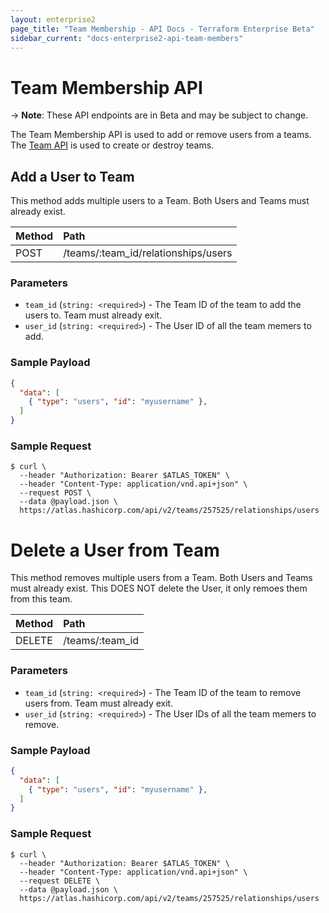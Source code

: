 ```yaml
---
layout: enterprise2
page_title: "Team Membership - API Docs - Terraform Enterprise Beta"
sidebar_current: "docs-enterprise2-api-team-members"
---
```


# Team Membership API

-> **Note**: These API endpoints are in Beta and may be subject to change.

The Team Membership API is used to add or remove users from a teams. The [Team API](/docs/enterprise-beta/api/teams.html) is used to create or destroy teams.

## Add a User to Team
This method adds multiple users to a Team. Both Users and Teams must already exist.

| Method | Path           |
| :----- | :------------- |
| POST | /teams/:team_id/relationships/users |

### Parameters
- `team_id` (`string: <required>`) - The Team ID of the team to add the users to. Team must already exit.
- `user_id` (`string: <required>`) - The User ID of all the team memers to add.

### Sample Payload

```json
{
  "data": [
    { "type": "users", "id": "myusername" },
  ]
}
```

### Sample Request

```shell
$ curl \
  --header "Authorization: Bearer $ATLAS_TOKEN" \
  --header "Content-Type: application/vnd.api+json" \
  --request POST \
  --data @payload.json \
  https://atlas.hashicorp.com/api/v2/teams/257525/relationships/users
```


# Delete a User from Team
This method removes multiple users from a Team. Both Users and Teams must already exist. This DOES NOT delete the User, it only remoes them from this team.

| Method | Path           |
| :----- | :------------- |
| DELETE | /teams/:team_id |

### Parameters
- `team_id` (`string: <required>`) - The Team ID of the team to remove users from. Team must already exit.
- `user_id` (`string: <required>`) - The User IDs of all the team memers to remove.

### Sample Payload

```json
{
  "data": [
    { "type": "users", "id": "myusername" },
  ]
}
```

### Sample Request

```shell
$ curl \
  --header "Authorization: Bearer $ATLAS_TOKEN" \
  --header "Content-Type: application/vnd.api+json" \
  --request DELETE \
  --data @payload.json \
  https://atlas.hashicorp.com/api/v2/teams/257525/relationships/users
```